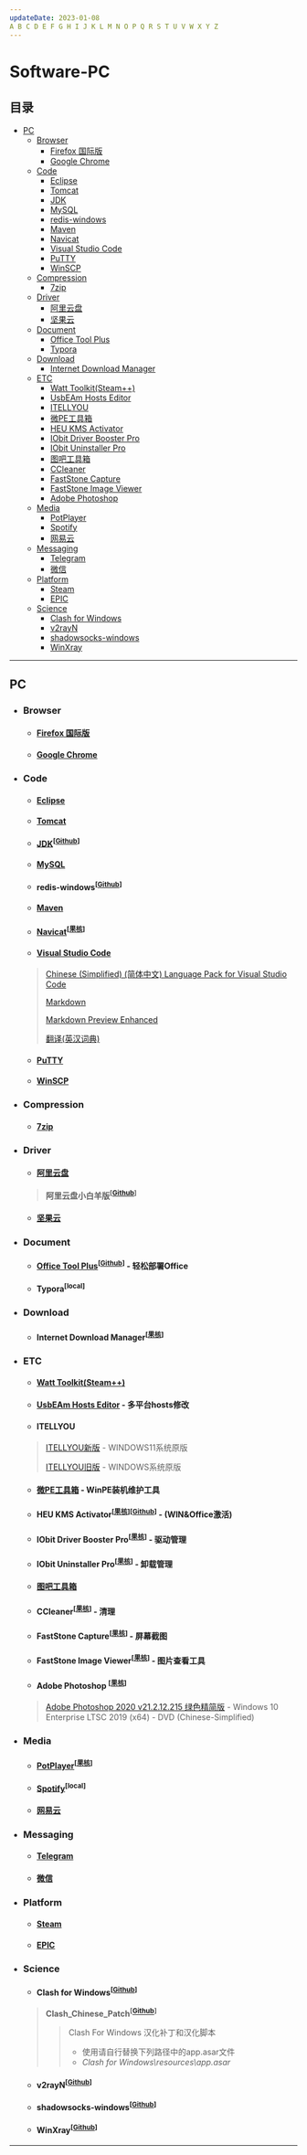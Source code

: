 ```yaml
---
updateDate: 2023-01-08
A B C D E F G H I J K L M N O P Q R S T U V W X Y Z
---
```


# Software-PC

## 目录

* [PC](#pc)
	* [Browser](#browser)
		* [Firefox 国际版](#firefox-国际版)
		* [Google Chrome](#google-chrome)
	* [Code](#code)
		* [Eclipse](#eclipse)
		* [Tomcat](#tomcat)
		* [JDK](#jdk)
		* [MySQL](#mysql)
		* [redis-windows](#redis-windows)
		* [Maven](#maven)
		* [Navicat](#navicat)
		* [Visual Studio Code](#visual-studio-code)
		* [PuTTY](#putty)
		* [WinSCP](#winscp)
	* [Compression](#compression)
		* [7zip](#7zip)
	* [Driver](#pc-driver)
		* [阿里云盘](#阿里云盘)
    	* [坚果云](#坚果云)
	* [Document](#document)
		* [Office Tool Plus](#office-tool-plus)
		* [Typora](#typora)
	* [Download](#download)
		* [Internet Download Manager](#internet-download-manager)
    * [ETC](#pc-etc)
		* [Watt Toolkit(Steam++)](#watt-toolkitsteam)
		* [UsbEAm Hosts Editor](#usbeam-hosts-editor)
		* [ITELLYOU](#itellyou)
		* [微PE工具箱](#wepe)
		* [HEU KMS Activator](#heu-kms-activator)
		* [IObit Driver Booster Pro](#iobit-driver-booster-pro)
		* [IObit Uninstaller Pro](#iobit-uninstaller-pro)
		* [图吧工具箱](#图吧工具箱)
		* [CCleaner](#ccleaner)
		* [FastStone Capture](#faststone-capture)
		* [FastStone Image Viewer](#faststone-image-viewer)
		* [Adobe Photoshop](#adobe-photoshop)
	* [Media](#media)
		* [PotPlayer](#potplayer)
		* [Spotify](#spotify)
		* [网易云](#网易云)
	* [Messaging](#messaging)
		* [Telegram](#telegram)
		* [微信](#微信)
	* [Platform](#platform)
		* [Steam](#steam)
		* [EPIC](#epic)
	* [Science](#science)
		* [Clash for Windows](#clash-for-windows)
		* [v2rayN](#v2rayn)
		* [shadowsocks-windows](#shadowsocks-windows)
		* [WinXray](#winxray)

---

##  PC

- ###  Browser

	- #### [Firefox 国际版](https://www.mozilla.org/zh-CN/firefox/)

	- #### [Google Chrome](https://www.google.cn/intl/zh-CN/chrome/)

- ### Code

	- #### [Eclipse](https://www.eclipse.org/downloads/packages/)

	- #### [Tomcat](https://tomcat.apache.org/)

	- #### [JDK](https://www.oracle.com/java/technologies/downloads/)<sup>[[Github](https://github.com/frekele/oracle-java)]</sup><a id="#jdk"></a>

	- #### [MySQL](https://downloads.mysql.com/archives/community/)

	- #### <a id="#redis-windows">redis-windows</a><sup>[[Github](https://github.com/ServiceStack/redis-windows)]</sup>

	- #### [Maven](https://maven.apache.org/download.cgi)

	- #### [Navicat](https://www.navicat.com.cn/products/)<sup>[[果核](https://www.ghxi.com/?s=Navicat)]</sup><a id="#navicat"></a>

	- #### [Visual Studio Code](https://code.visualstudio.com/)
    > [Chinese (Simplified) (简体中文) Language Pack for Visual Studio Code
    ](https://marketplace.visualstudio.com/items?itemName=MS-CEINTL.vscode-language-pack-zh-hans)
    >
    > [Markdown](https://marketplace.visualstudio.com/items?itemName=starkwang.markdown)
    > 
    > [Markdown Preview Enhanced
    ](https://marketplace.visualstudio.com/items?itemName=shd101wyy.markdown-preview-enhanced)
    >
    > [翻译(英汉词典)
    ](https://marketplace.visualstudio.com/items?itemName=CodeInChinese.EnglishChineseDictionary)

	- #### [PuTTY](https://www.chiark.greenend.org.uk/~sgtatham/putty/)

	- #### [WinSCP ](https://winscp.net/eng/downloads.php)

- ### Compression

	- #### [7zip](https://sparanoid.com/lab/7z/)

- ### Driver

	- #### [阿里云盘](https://www.aliyundrive.com/drive)

	> **阿里云盘小白羊版<sup>[[Github](https://github.com/liupan1890/aliyunpan)]</sup>**

	- #### [坚果云](https://www.jianguoyun.com/)

- ### Document

	- #### [Office Tool Plus](https://otp.landian.vip/zh-cn/)<sup>[[Github](https://github.com/YerongAI/Office-Tool/releases/)]</sup> - 轻松部署Office<a id="#office-tool-plus"></a>

	- #### Typora<sup>[local]</sup><a id="#typora"></a>

- ### Download

	- #### Internet Download Manager<sup>[[果核](https://www.ghxi.com/?s=+Internet+Download+Manager)]</sup><a id="#internet-download-manager"></a>

- ### ETC

	- #### [Watt Toolkit(Steam++)](https://steampp.net/)<a id="#watt-toolkitsteam"></a>

	- #### [UsbEAm Hosts Editor](https://www.dogfight360.com/blog/475/) - 多平台hosts修改<a id="#usbeam-hosts-editor"></a>

	- #### ITELLYOU

	> [ITELLYOU新版](https://next.itellyou.cn/) - WINDOWS11系统原版
	> 
	> [ITELLYOU旧版](https://msdn.itellyou.cn/) - WINDOWS系统原版

	- #### [微PE工具箱](https://www.wepe.com.cn/) - WinPE装机维护工具<a id="#wepe"></a>

	- #### HEU KMS Activator<sup>[[果核](https://www.ghxi.com/heukmsactivator.html)]</sup><sup>[[Github](https://github.com/zbezj/HEU_KMS_Activator)]</sup> - (WIN&Office激活)<a id="#heu-kms-activator"></a>

	- #### IObit Driver Booster Pro<sup>[[果核](https://www.ghxi.com/?s=IObit+Driver+Booster+Pro)]</sup> - 驱动管理<a id="#iobit-driver-booster-pro"></a>

	- #### IObit Uninstaller Pro<sup>[[果核](https://www.ghxi.com/?s=IObit+Uninstaller+Pro)]</sup> - 卸载管理<a id="#iobit-uninstaller-pro"></a>

	- #### [图吧工具箱](http://www.tbtool.cn/)

	- #### CCleaner<sup>[[果核](https://www.ghxi.com/?s=CCleaner)]</sup> - 清理<a id="#ccleaner"></a>

	- #### FastStone Capture<sup>[[果核](https://www.ghxi.com/?s=FastStone+Capture)]</sup> - 屏幕截图<a id="#faststone-capture"></a>

	- #### FastStone Image Viewer<sup>[[果核](https://www.ghxi.com/?s=FastStone+Image+Viewer)]</sup> - 图片查看工具<a id="#faststone-image-viewer"></a>

	- #### Adobe Photoshop <sup>[[果核](https://www.ghxi.com/?s=Adobe+Photoshop+)]</sup> <a id="#adobe-photoshop"></a>

	> [Adobe Photoshop 2020 v21.2.12.215 绿色精简版](https://www.ghxi.com/ps2020green.html) - Windows 10 Enterprise LTSC 2019 (x64) - DVD (Chinese-Simplified) 


- ### Media 

	- #### [PotPlayer](https://potplayer.daum.net/)<sup>[[果核](https://www.ghxi.com/?s=PotPlayer)]</sup><a id="#potplayer"></a>

	- #### [Spotify](https://www.spotify.com/)<sup>[local]</sup><a id="#spotify"></a>

	- #### [网易云](https://music.163.com/)

- ### Messaging

	- #### [Telegram](https://telegram.org/)

	- #### [微信](https://weixin.qq.com/)

- ### Platform

	- #### [Steam](https://store.steampowered.com)

	- #### [EPIC](https://www.epicgames.com/store/zh-CN/)

- ### Science

	- #### Clash for Windows<sup>[[Github](https://github.com/Fndroid/clash_for_windows_pkg/releases)]</sup><a id="#clash-for-windows"></a>

    >   **Clash_Chinese_Patch<sup>[[Github](https://github.com/BoyceLig/Clash_Chinese_Patch/releases)]</sup>**
    > 
    >> Clash For Windows 汉化补丁和汉化脚本
    >>
    >> - 使用请自行替换下列路径中的app.asar文件 
    >> - *Clash for Windows\resources\app.asar*

	- #### v2rayN<sup>[[Github](https://github.com/2dust/v2rayN)]</sup><a id="#v2rayn"></a>

	- #### shadowsocks-windows<sup>[[Github](https://github.com/shadowsocks/shadowsocks-windows)]</sup><a id="#shadowsocks-windows"></a>

	- #### WinXray<sup>[[Github](https://github.com/TheMRLL/WinXray)]</sup><a id="#winxray"></a>

---

